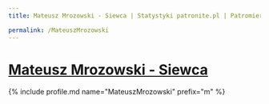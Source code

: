 ```yaml
---
title: Mateusz Mrozowski - Siewca | Statystyki patronite.pl | Patromierz

permalink: /MateuszMrozowski
---
```


# [Mateusz Mrozowski - Siewca](https://patronite.pl/MateuszMrozowski)

{% include profile.md name="MateuszMrozowski" prefix="m" %}
